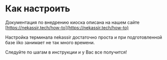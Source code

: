# Как настроить

Документация по внедрению киоска описана на нашем сайте [https://nekassir.tech/how-to](https://nekassir.tech/how-to)

Настройка терминала nekassir достаточно проста и при подготовленной базе iiko занимает не так много времени.

Следуйте по шагам в инструкции и у Вас все получится!
